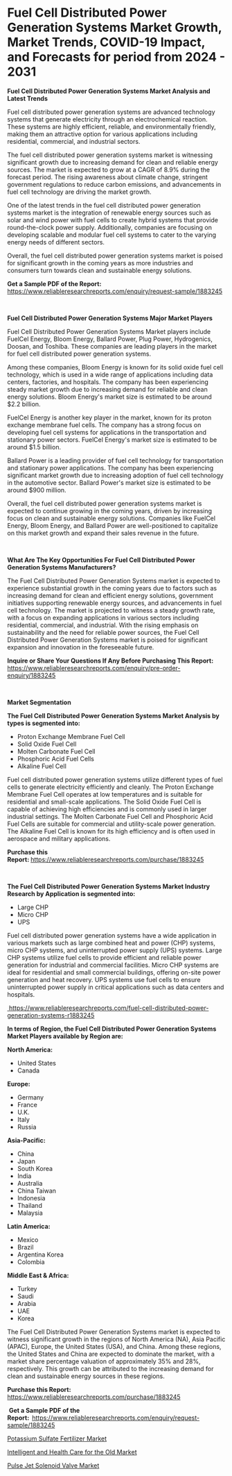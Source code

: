 <p><h1>Fuel Cell Distributed Power Generation Systems Market Growth, Market Trends, COVID-19 Impact, and Forecasts for period from 2024 - 2031</h1></p><p><strong>Fuel Cell Distributed Power Generation Systems Market Analysis and Latest Trends</strong></p>
<p><p>Fuel cell distributed power generation systems are advanced technology systems that generate electricity through an electrochemical reaction. These systems are highly efficient, reliable, and environmentally friendly, making them an attractive option for various applications including residential, commercial, and industrial sectors.</p><p>The fuel cell distributed power generation systems market is witnessing significant growth due to increasing demand for clean and reliable energy sources. The market is expected to grow at a CAGR of 8.9% during the forecast period. The rising awareness about climate change, stringent government regulations to reduce carbon emissions, and advancements in fuel cell technology are driving the market growth.</p><p>One of the latest trends in the fuel cell distributed power generation systems market is the integration of renewable energy sources such as solar and wind power with fuel cells to create hybrid systems that provide round-the-clock power supply. Additionally, companies are focusing on developing scalable and modular fuel cell systems to cater to the varying energy needs of different sectors.</p><p>Overall, the fuel cell distributed power generation systems market is poised for significant growth in the coming years as more industries and consumers turn towards clean and sustainable energy solutions.</p></p>
<p><strong>Get a Sample PDF of the Report:&nbsp;</strong> <a href="https://www.reliableresearchreports.com/enquiry/request-sample/1883245">https://www.reliableresearchreports.com/enquiry/request-sample/1883245</a></p>
<p>&nbsp;</p>
<p><strong>Fuel Cell Distributed Power Generation Systems Major Market Players</strong></p>
<p><p>Fuel Cell Distributed Power Generation Systems Market players include FuelCel Energy, Bloom Energy, Ballard Power, Plug Power, Hydrogenics, Doosan, and Toshiba. These companies are leading players in the market for fuel cell distributed power generation systems. </p><p>Among these companies, Bloom Energy is known for its solid oxide fuel cell technology, which is used in a wide range of applications including data centers, factories, and hospitals. The company has been experiencing steady market growth due to increasing demand for reliable and clean energy solutions. Bloom Energy's market size is estimated to be around $2.2 billion.</p><p>FuelCel Energy is another key player in the market, known for its proton exchange membrane fuel cells. The company has a strong focus on developing fuel cell systems for applications in the transportation and stationary power sectors. FuelCel Energy's market size is estimated to be around $1.5 billion.</p><p>Ballard Power is a leading provider of fuel cell technology for transportation and stationary power applications. The company has been experiencing significant market growth due to increasing adoption of fuel cell technology in the automotive sector. Ballard Power's market size is estimated to be around $900 million.</p><p>Overall, the fuel cell distributed power generation systems market is expected to continue growing in the coming years, driven by increasing focus on clean and sustainable energy solutions. Companies like FuelCel Energy, Bloom Energy, and Ballard Power are well-positioned to capitalize on this market growth and expand their sales revenue in the future.</p></p>
<p>&nbsp;</p>
<p><strong>What Are The Key Opportunities For Fuel Cell Distributed Power Generation Systems Manufacturers?</strong></p>
<p><p>The Fuel Cell Distributed Power Generation Systems market is expected to experience substantial growth in the coming years due to factors such as increasing demand for clean and efficient energy solutions, government initiatives supporting renewable energy sources, and advancements in fuel cell technology. The market is projected to witness a steady growth rate, with a focus on expanding applications in various sectors including residential, commercial, and industrial. With the rising emphasis on sustainability and the need for reliable power sources, the Fuel Cell Distributed Power Generation Systems market is poised for significant expansion and innovation in the foreseeable future.</p></p>
<p><strong>Inquire or Share Your Questions If Any Before Purchasing This Report:</strong> <a href="https://www.reliableresearchreports.com/enquiry/pre-order-enquiry/1883245">https://www.reliableresearchreports.com/enquiry/pre-order-enquiry/1883245</a></p>
<p>&nbsp;</p>
<p><strong>Market Segmentation</strong></p>
<p><strong>The Fuel Cell Distributed Power Generation Systems Market Analysis by types is segmented into:</strong></p>
<p><ul><li>Proton Exchange Membrane Fuel Cell</li><li>Solid Oxide Fuel Cell</li><li>Molten Carbonate Fuel Cell</li><li>Phosphoric Acid Fuel Cells</li><li>Alkaline Fuel Cell</li></ul></p>
<p><p>Fuel cell distributed power generation systems utilize different types of fuel cells to generate electricity efficiently and cleanly. The Proton Exchange Membrane Fuel Cell operates at low temperatures and is suitable for residential and small-scale applications. The Solid Oxide Fuel Cell is capable of achieving high efficiencies and is commonly used in larger industrial settings. The Molten Carbonate Fuel Cell and Phosphoric Acid Fuel Cells are suitable for commercial and utility-scale power generation. The Alkaline Fuel Cell is known for its high efficiency and is often used in aerospace and military applications.</p></p>
<p><strong>Purchase this Report:&nbsp;</strong><a href="https://www.reliableresearchreports.com/purchase/1883245">https://www.reliableresearchreports.com/purchase/1883245</a></p>
<p>&nbsp;</p>
<p><strong>The Fuel Cell Distributed Power Generation Systems Market Industry Research by Application is segmented into:</strong></p>
<p><ul><li>Large CHP</li><li>Micro CHP</li><li>UPS</li></ul></p>
<p><p>Fuel cell distributed power generation systems have a wide application in various markets such as large combined heat and power (CHP) systems, micro CHP systems, and uninterrupted power supply (UPS) systems. Large CHP systems utilize fuel cells to provide efficient and reliable power generation for industrial and commercial facilities. Micro CHP systems are ideal for residential and small commercial buildings, offering on-site power generation and heat recovery. UPS systems use fuel cells to ensure uninterrupted power supply in critical applications such as data centers and hospitals.</p></p>
<p><a href="https://www.reliableresearchreports.com/fuel-cell-distributed-power-generation-systems-r1883245">&nbsp;https://www.reliableresearchreports.com/fuel-cell-distributed-power-generation-systems-r1883245</a></p>
<p><strong>In terms of Region, the Fuel Cell Distributed Power Generation Systems Market Players available by Region are:</strong></p>
<p>
    <p> <strong> North America: </strong>
        <ul>
            <li>United States</li>
            <li>Canada</li>
        </ul>
        </p> 
    <p> <strong> Europe: </strong>
        <ul>
            <li>Germany</li>
            <li>France</li>
            <li>U.K.</li>
            <li>Italy</li>
            <li>Russia</li>
        </ul>
        </p> 
    <p> <strong> Asia-Pacific: </strong>
        <ul>
            <li>China</li>
            <li>Japan</li>
            <li>South Korea</li>
            <li>India</li>
            <li>Australia</li>
            <li>China Taiwan</li>
            <li>Indonesia</li>
            <li>Thailand</li>
            <li>Malaysia</li>
        </ul>
        </p> 
    <p> <strong> Latin America: </strong>
        <ul>
            <li>Mexico</li>
            <li>Brazil</li>
            <li>Argentina Korea</li>
            <li>Colombia</li>
        </ul>
        </p> 
    <p> <strong> Middle East & Africa: </strong>
        <ul>
            <li>Turkey</li>
            <li>Saudi</li>
            <li>Arabia</li>
            <li>UAE</li>
            <li>Korea</li>
        </ul>
    </p>
    </p>
<p><p>The Fuel Cell Distributed Power Generation Systems market is expected to witness significant growth in the regions of North America (NA), Asia Pacific (APAC), Europe, the United States (USA), and China. Among these regions, the United States and China are expected to dominate the market, with a market share percentage valuation of approximately 35% and 28%, respectively. This growth can be attributed to the increasing demand for clean and sustainable energy sources in these regions.</p></p>
<p><strong>Purchase this Report: </strong><a href="https://www.reliableresearchreports.com/purchase/1883245">https://www.reliableresearchreports.com/purchase/1883245</a></p>
<p>&nbsp;<strong>Get a Sample PDF of the Report:&nbsp;&nbsp;</strong><a href="https://www.reliableresearchreports.com/enquiry/request-sample/1883245">https://www.reliableresearchreports.com/enquiry/request-sample/1883245</a></p>
<p><strong></strong></p>
<p><p><a href="https://www.linkedin.com/pulse/potassium-sulfate-fertilizer-market-size-share-amp-trends-analysis-vdzjf?trackingId=YCp0LxQ3wcTq0KLx0msVAw%3D%3D">Potassium Sulfate Fertilizer Market</a></p><p><a href="https://www.linkedin.com/pulse/future-trends-global-intelligent-health-care-old-market-insights-rdfef?trackingId=lVwX3eXAk%2FAUh21Djg1bqg%3D%3D">Intelligent and Health Care for the Old Market</a></p><p><a href="https://github.com/Krdamani25/Market-Research-Report-List-1/blob/main/pulse-jet-solenoid-valve-market.md">Pulse Jet Solenoid Valve Market</a></p></p>